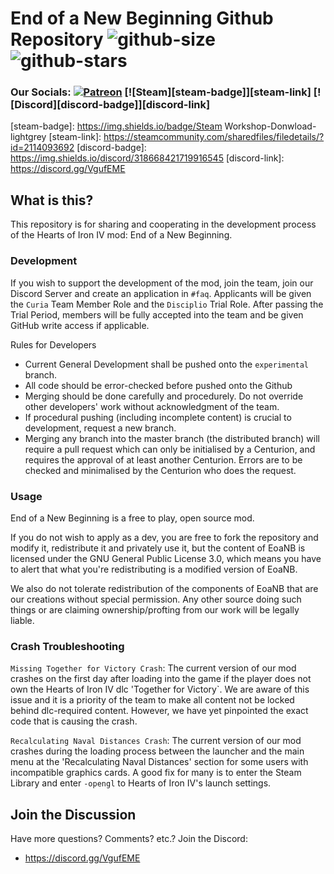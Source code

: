 # End of a New Beginning Github Repository ![github-size]  ![github-stars]

### Our Socials: [![Patreon][patreon-badge]][patreon-link] [![Steam][steam-badge]][steam-link] [![Discord][discord-badge]][discord-link]

[github-size]: https://img.shields.io/github/languages/code-size/team-eoanb/EoaNB
[github-stars]: https://img.shields.io/github/stars/team-eoanb/EoaNB?style=social
[patreon-badge]: https://img.shields.io/badge/Patreon-Donate-orange
[patreon-link]: https://www.patreon.com/mod_eoanb
[steam-badge]: https://img.shields.io/badge/Steam Workshop-Donwload-lightgrey
[steam-link]: https://steamcommunity.com/sharedfiles/filedetails/?id=2114093692
[discord-badge]: https://img.shields.io/discord/318668421719916545
[discord-link]: https://discord.gg/VgufEME

## What is this?

This repository is for sharing and cooperating in the development process of the Hearts of Iron IV mod: End of a New Beginning.

### Development

If you wish to support the development of the mod, join the team, join our Discord Server and create an application in `#faq`. Applicants will be given the `Curia` Team Member Role and the `Disciplio` Trial Role. After passing the Trial Period, members will be fully accepted into the team and be given GitHub write access if applicable.

Rules for Developers
- Current General Development shall be pushed onto the `experimental` branch.
- All code should be error-checked before pushed onto the Github
- Merging should be done carefully and procedurely. Do not override other developers' work without acknowledgment of the team.
- If procedural pushing (including incomplete content) is crucial to development, request a new branch.
- Merging any branch into the master branch (the distributed branch) will require a pull request which can only be initialised by a Centurion, and requires the approval of at least another Centurion. Errors are to be checked and minimalised by the Centurion who does the request.

### Usage

End of a New Beginning is a free to play, open source mod.

If you do not wish to apply as a dev, you are free to fork the repository and modify it, redistribute it and privately use it, but the content of EoaNB is licensed under the GNU General Public License 3.0, which means you have to alert that what you're redistributing is a modified version of EoaNB.

We also do not tolerate redistribution of the components of EoaNB that are our creations without special permission. Any other source doing such things or are claiming ownership/profting from our work will be legally liable.

### Crash Troubleshooting

`Missing Together for Victory Crash`: The current version of our mod crashes on the first day after loading into the game if the player does not own the Hearts of Iron IV dlc 'Together for Victory`. We are aware of this issue and it is a priority of the team to make all content not be locked behind dlc-required content. However, we have yet pinpointed the exact code that is causing the crash.

`Recalculating Naval Distances Crash`: The current version of our mod crashes during the loading process between the launcher and the main menu at the 'Recalculating Naval Distances' section for some users with incompatible graphics cards. A good fix for many is to enter the Steam Library and enter `-opengl` to Hearts of Iron IV's launch settings.

## Join the Discussion

Have more questions? Comments? etc.? Join the Discord:
- https://discord.gg/VgufEME
